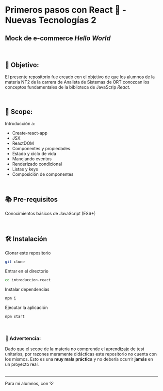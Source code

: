 # Primeros pasos con React 🚀 - Nuevas Tecnologías 2

## Mock de e-commerce _Hello World_

<br/>

## 🎯 Objetivo:

El presente repositorio fue creado con el objetivo de que los alumnos de la materia NT2 de la carrera de Analista de Sistemas de ORT conozcan los conceptos fundamentales de la biblioteca de JavaScrip _React_.

<br/>

## 🧠 Scope:

Introducción a:

- Create-react-app
- JSX
- ReactDOM
- Componentes y propiedades
- Estado y ciclo de vida
- Manejando eventos
- Renderizado condicional
- Listas y keys
- Composición de componentes

<br/>

## 📚 Pre-requisitos

Conocimientos básicos de JavaScript (ES6+)

<br/>

## 🛠️ Instalación

Clonar este repositorio
```bash
git clone
```
Entrar en el directorio
```bash
cd introduccion-react
```
Instalar dependencias
```bash
npm i
```
Ejecutar la aplicación
```bash
npm start
```

<br/>

### 🚩 Advertencia:
Dado que el scope de la materia no comprende el aprendizaje de test unitarios, por razones meramente didácticas este repositorio no cuenta con los mismos. Esto es una **muy mala práctica** y no debería ocurrir **jamás** en un proyecto real.
<br/>
<br/>


---

Para mi alumnos, con ♡
